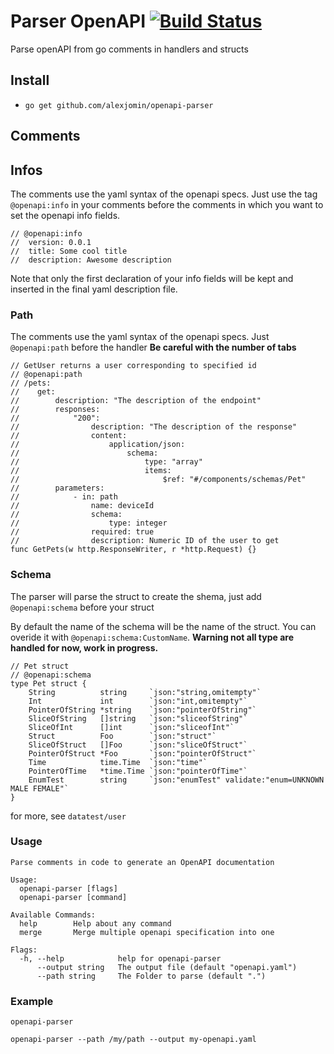 # Parser OpenAPI [![Build Status](https://travis-ci.org/alexjomin/openapi-parser.svg?branch=master)](https://travis-ci.org/alexjomin/openapi-parser)

Parse openAPI from go comments in handlers and structs

## Install

+ `go get github.com/alexjomin/openapi-parser`

## Comments

## Infos

The comments use the yaml syntax of the openapi specs. Just use the tag `@openapi:info` in your comments before the comments in which you want to set the openapi info fields.

```golang
// @openapi:info
//  version: 0.0.1
//  title: Some cool title
//  description: Awesome description
```

Note that only the first declaration of your info fields will be kept and inserted in the final yaml description file.

### Path

The comments use the yaml syntax of the openapi specs. Just `@openapi:path` before the handler
**Be careful with the number of tabs**

```golang
// GetUser returns a user corresponding to specified id
// @openapi:path
// /pets:
//    get:
//        description: "The description of the endpoint"
//        responses:
//            "200":
//                description: "The description of the response"
//                content:
//                    application/json:
//                        schema:
//                            type: "array"
//                            items:
//                                $ref: "#/components/schemas/Pet"
//        parameters:
//            - in: path
//                name: deviceId
//                schema:
//                    type: integer
//                required: true
//                description: Numeric ID of the user to get
func GetPets(w http.ResponseWriter, r *http.Request) {}
```

### Schema

The parser will parse the struct to create the shema, just add `@openapi:schema` before your struct

By default the name of the schema will be the name of the struct. You can overide it with `@openapi:schema:CustomName`. **Warning not all type are handled for now, work in progress.**

```golang
// Pet struct
// @openapi:schema
type Pet struct {
    String          string     `json:"string,omitempty"`
    Int             int        `json:"int,omitempty"`
    PointerOfString *string    `json:"pointerOfString"`
    SliceOfString   []string   `json:"sliceofString"`
    SliceOfInt      []int      `json:"sliceofInt"`
    Struct          Foo        `json:"struct"`
    SliceOfStruct   []Foo      `json:"sliceOfStruct"`
    PointerOfStruct *Foo       `json:"pointerOfStruct"`
    Time            time.Time  `json:"time"`
    PointerOfTime   *time.Time `json:"pointerOfTime"`
    EnumTest        string     `json:"enumTest" validate:"enum=UNKNOWN MALE FEMALE"`
}
```

for more, see `datatest/user`

### Usage

```text
Parse comments in code to generate an OpenAPI documentation

Usage:
  openapi-parser [flags]
  openapi-parser [command]

Available Commands:
  help        Help about any command
  merge       Merge multiple openapi specification into one

Flags:
  -h, --help            help for openapi-parser
      --output string   The output file (default "openapi.yaml")
      --path string     The Folder to parse (default ".")
```

### Example

`openapi-parser`

`openapi-parser --path /my/path --output my-openapi.yaml`
